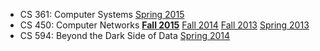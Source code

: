 * CS 361: Computer Systems [Spring 2015][361-s15]
* CS 450: Computer Networks **[Fall 2015][450-f15]** [Fall 2014][450-f14] [Fall 2013][450-f13] [Spring 2013][450-s13]
* CS 594: Beyond the Dark Side of Data [Spring 2014][594-s14]

[361-s15]: cs361/s15/
[450-f15]: cs450/f15/
[450-f14]: cs450/f14/
[450-f13]: cs450/f13/
[450-s13]: cs450/s13/
[594-s14]: cs594/s14/
